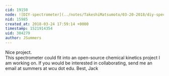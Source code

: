 ```yaml
---
cid: 19150
node: ![DIY-spectrometer](../notes/TakeshiMatsumoto/03-20-2018/diy-spectrometer)
nid: 15985
created_at: 2018-03-24 17:59:14 +0000
timestamp: 1521914354
uid: 304279
author: JSummers
---
```


Nice project.  
This spectrometer could fit into an open-source chemical kinetics project I am working on.  If you would be interested in collaborating, send me an email at summers at wcu dot edu.
Best,
Jack